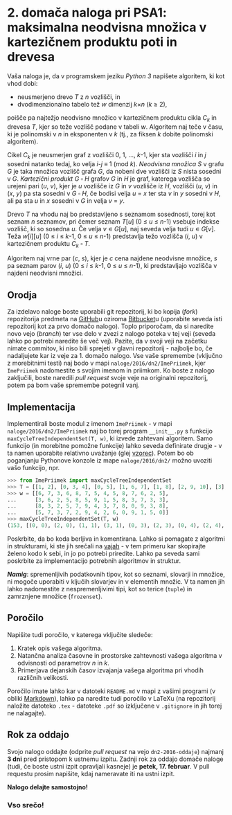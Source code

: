 # 2. domača naloga pri PSA1: maksimalna neodvisna množica v kartezičnem produktu poti in drevesa

Vaša naloga je, da v programskem jeziku *Python 3* napišete algoritem, ki kot vhod dobi:

- neusmerjeno drevo *T* z *n* vozlišči, in
- dvodimenzionalno tabelo tež *w* dimenzij *k*×*n* (*k* ≥ 2),

poišče pa najtežjo neodvisno množico v kartezičnem produktu cikla *C*<sub>*k*</sub> in drevesa *T*, kjer so teže vozlišč podane v tabeli *w*. Algoritem naj teče v času, ki je polinomski v *n* in eksponenten v *k* (tj., za fiksen *k* dobite polinomski algoritem).

Cikel *C*<sub>*k*</sub> je neusmerjen graf z vozlišči 0, 1, ..., *k*-1, kjer sta vozlišči *i* in *j* sosedni natanko tedaj, ko velja *i*-*j* ≡ 1 (mod *k*). *Neodvisna množica* *S* v grafu *G* je taka množica vozlišč grafa *G*, da nobeni dve vozlišči iz *S* nista sosedni v *G*. *Kartezični produkt* *G* ▫ *H* grafov *G* in *H* je graf, katerega vozlišča so urejeni pari (*u*, *v*), kjer je *u* vozlišče iz *G* in *v* vozlišče iz *H*, vozlišči (*u*, *v*) in (*x*, *y*) pa sta sosedni v *G* ▫ *H*, če bodisi velja *u* = *x* ter sta *v* in *y* sosedni v *H*, ali pa sta *u* in *x* sosedni v *G* in velja *v* = *y*.

Drevo *T* na vhodu naj bo predstavljeno s seznamom sosednosti, torej kot seznam *n* seznamov, pri čemer seznam *T*[*u*] \(0 ≤ *u* ≤ *n*-1) vsebuje indekse vozlišč, ki so sosedna *u*. Če velja *v* ∊ *G*[*u*], naj seveda velja tudi *u* ∊ *G*[*v*]. Teža *w*[*i*][*u*] \(0 ≤ *i* ≤ *k*-1, 0 ≤ *u* ≤ *n*-1) predstavlja težo vozlišča (*i*, *u*) v kartezičnem produktu *C*<sub>*k*</sub> ▫ *T*.

Algoritem naj vrne par (*c*, *s*), kjer je *c* cena najdene neodvisne množice, *s* pa seznam parov (*i*, *u*) (0 ≤ *i* ≤ *k*-1, 0 ≤ *u* ≤ *n*-1), ki predstavljajo vozlišča v najdeni neodvisni množici.

## Orodja

Za izdelavo naloge boste uporabili git repozitorij, ki bo kopija (*fork*) repozitorija predmeta na [GitHub](https://github.com/jaanos/PSA1)u oziroma [Bitbucket](https://bitbucket.org/jaanos/psa1)u (uporabite seveda isti repozitorij kot za prvo domačo nalogo). Toplo priporočam, da si naredite novo vejo (*branch*) ter vse delo v zvezi z nalogo poteka v tej veji (seveda lahko po potrebi naredite še več vej). Pazite, da v svoji veji na začetku nimate commitov, ki niso bili sprejeti v glavni repozitorij - najbolje bo, če nadaljujete kar iz veje za 1. domačo nalogo. Vse vaše spremembe (vključno z morebitnimi testi) naj bodo v mapi `naloge/2016/dn2/ImePriimek`, kjer `ImePriimek` nadomestite s svojim imenom in priimkom. Ko boste z nalogo zaključili, boste naredili *pull request* svoje veje na originalni repozitorij, potem pa bom vaše spremembe potegnil vanj.

## Implementacija

Implementirali boste modul z imenom `ImePriimek` - v mapi `naloge/2016/dn2/ImePriimek` naj bo torej program `__init__.py` s funkcijo `maxCycleTreeIndependentSet(T, w)`, ki izvede zahtevani algoritem. Samo funkcijo (in morebitne pomožne funkcije) lahko seveda definirate drugje - v ta namen uporabite relativno uvažanje (glej [vzorec](vzorec/__init__.py)). Potem bo ob poganjanju Pythonove konzole iz mape `naloge/2016/dn2/` možno uvoziti vašo funkcijo, npr.
```python
>>> from ImePriimek import maxCycleTreeIndependentSet
>>> T = [[1, 2], [0, 3, 4], [0, 5], [1, 6, 7], [1, 8], [2, 9, 10], [3], [3], [4, 11], [5], [5, 12], [8], [10, 13], [12]]
>>> w = [[6, 7, 3, 6, 8, 7, 5, 4, 5, 8, 7, 6, 2, 5],
...      [3, 6, 2, 5, 8, 5, 9, 1, 5, 8, 3, 7, 3, 3],
...      [8, 3, 2, 5, 7, 9, 4, 3, 7, 8, 0, 9, 3, 8],
...      [5, 7, 3, 7, 2, 9, 4, 2, 6, 0, 9, 1, 5, 0]]
>>> maxCycleTreeIndependentSet(T, w)
(153, [(0, 0), (2, 0), (1, 1), (3, 1), (0, 3), (2, 3), (0, 4), (2, 4), (1, 5), (3, 5), (1, 6), (3, 6), (1, 7), (3, 7), (1, 8), (3, 8), (0, 9), (2, 9), (0, 10), (2, 10), (0, 11), (2, 11), (1, 12), (3, 12), (0, 13), (2, 13)])
```
Poskrbite, da bo koda berljiva in komentirana. Lahko si pomagate z algoritmi in strukturami, ki ste jih srečali na [vajah](../../vaje/) - v tem primeru kar skopirajte želeno kodo k sebi, in jo po potrebi priredite. Lahko pa seveda sami poskrbite za implementacijo potrebnih algoritmov in struktur.

**_Namig_**: spremenljivih podatkovnih tipov, kot so seznami, slovarji in množice, ni mogoče uporabiti v ključih slovarjev in v elementih množic. V ta namen jih lahko nadomestite z nespremenljivimi tipi, kot so terice (`tuple`) in zamrznjene množice (`frozenset`).

## Poročilo

Napišite tudi poročilo, v katerega vključite sledeče:

1. Kratek opis vašega algoritma.
2. Natančna analiza časovne in prostorske zahtevnosti vašega algoritma v odvisnosti od parametrov *n* in *k*.
3. Primerjava dejanskih časov izvajanja vašega algoritma pri vhodih različnih velikosti.

Poročilo imate lahko kar v datoteki `README.md` v mapi z vašimi programi (v obliki [Markdown](https://guides.github.com/features/mastering-markdown/)), lahko pa naredite tudi poročilo v LaTeXu (na repozitorij naložite datoteko `.tex` - datoteke `.pdf` so izključene v `.gitignore` in jih torej ne nalagajte).

## Rok za oddajo

Svojo nalogo oddajte (odprite *pull request* na vejo `dn2-2016-oddaje`) najmanj **3 dni** pred pristopom k ustnemu izpitu. Zadnji rok za oddajo domače naloge (tudi, če boste ustni izpit opravljali kasneje) je **petek, 17. februar**. V pull requestu prosim napišite, kdaj nameravate iti na ustni izpit.

**Nalogo delajte samostojno!**

### Vso srečo!
